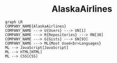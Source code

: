<h1 align="center">AlaskaAirlines</h1>

```mermaid
graph LR
COMPANY_NAME{AlaskaAirlines}
COMPANY_NAME ---> U{Users} ---> UN[1]
COMPANY_NAME ---> R{Repositories} ---> RN[38]
COMPANY_NAME ---> G{Gists} ---> GN[93]
COMPANY_NAME ---> ML{Most Used<br>Languages}
ML --> JavaScript[JavaScript]
ML --> HTML[HTML]
ML --> CSS[CSS]
```
